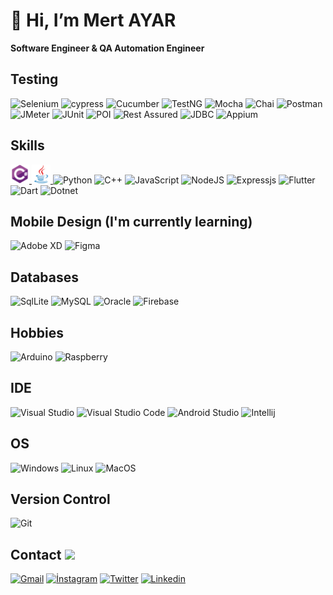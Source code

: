 # 👋 Hi, I’m **Mert AYAR**
**Software Engineer & QA Automation Engineer**


## Testing
![Selenium](https://img.shields.io/badge/Selenium-43B02A?style=for-the-badge&logo=selenium&logoColor=white)
![cypress](https://img.shields.io/badge/cypress-000000?style=for-the-badge&logo=cypress&logoColor=white)
![Cucumber](https://img.shields.io/badge/Cucumber-FFFFFF?style=for-the-badge&logo=Cucumber&logoColor=7CFC00)
![TestNG](https://img.shields.io/badge/TestNG-0175C2?style=for-the-badge&logo=TestNG&logoColor=white)
![Mocha](https://img.shields.io/badge/Mocha-8D6748?style=for-the-badge&logo=Mocha&logoColor=white)
![Chai](https://img.shields.io/badge/chai-A30701?style=for-the-badge&logo=chai&logoColor=white)
![Postman](https://img.shields.io/badge/Postman-FF6C37?style=for-the-badge&logo=Postman&logoColor=white)
![JMeter](https://img.shields.io/badge/JMeter-FFFFFF?style=for-the-badge&logo=apache&logoColor=red)
![JUnit](https://img.shields.io/badge/JUnit-000000?style=for-the-badge&logo=JUnit5&logoColor=red)
![POI](https://img.shields.io/badge/Apache%20POI-FFFFFF?style=for-the-badge&logo=apache&logoColor=red)
![Rest Assured](https://img.shields.io/badge/Rest%20Assured-000000?style=for-the-badge&logo=rest&logoColor=white)
![JDBC](https://img.shields.io/badge/JDBC-3670A0?style=for-the-badge&logo=java8&logoColor=white)
![Appium](https://img.shields.io/badge/Appium-64D7F0?style=for-the-badge&logo=Appium&logoColor=white)


## Skills
<a href="https://www.w3schools.com/cs/" target="_blank" rel="noreferrer"> <img src="https://raw.githubusercontent.com/devicons/devicon/master/icons/csharp/csharp-original.svg" alt="csharp" width="30" height="30"/> </a>
<a href="https://www.java.com" target="_blank" rel="noreferrer"> <img src="https://raw.githubusercontent.com/devicons/devicon/master/icons/java/java-original.svg" alt="java" width="30" height="30"/> </a> 
![Python](https://img.shields.io/badge/python-3670A0?style=for-the-badge&logo=python&logoColor=ffdd54)
![C++](https://img.shields.io/badge/C%2B%2B-00599C?style=for-the-badge&logo=c%2B%2B&logoColor=white)
![JavaScript](https://img.shields.io/badge/JavaScript-F7DF1E?style=for-the-badge&logo=JavaScript&logoColor=black)
![NodeJS](https://img.shields.io/badge/Node%20js-339933?style=for-the-badge&logo=nodedotjs&logoColor=white)
![Expressjs](https://img.shields.io/badge/Express%20js-000000?style=for-the-badge&logo=express&logoColor=white)
![Flutter](https://img.shields.io/badge/Flutter-02569B?style=for-the-badge&logo=flutter&logoColor=white)
![Dart](https://img.shields.io/badge/Dart-0175C2?style=for-the-badge&logo=dart&logoColor=white)
![Dotnet](https://img.shields.io/badge/.NET-512BD4?style=for-the-badge&logo=dotnet&logoColor=white)

## Mobile Design (I'm currently learning)
![Adobe XD](https://img.shields.io/badge/Adobe%20XD-470137?style=for-the-badge&logo=Adobe%20XD&logoColor=#FF61F6)
![Figma](https://img.shields.io/badge/Figma-F24E1E?style=for-the-badge&logo=figma&logoColor=white)

## Databases
![SqlLite](https://img.shields.io/badge/SQLite-07405E?style=for-the-badge&logo=sqlite&logoColor=whit)
![MySQL](https://img.shields.io/badge/MySQL-005C84?style=for-the-badge&logo=mysql&logoColor=white)
![Oracle](https://img.shields.io/badge/Oracle-F80000?style=for-the-badge&logo=oracle&logoColor=white)
![Firebase](https://img.shields.io/badge/firebase-ffca28?style=for-the-badge&logo=firebase&logoColor=black)

## Hobbies
![Arduino](https://img.shields.io/badge/Arduino-00979D?style=for-the-badge&logo=Arduino&logoColor=white)
![Raspberry](https://img.shields.io/badge/Raspberry%20Pi-A22846?style=for-the-badge&logo=Raspberry%20Pi&logoColor=white)


## IDE
![Visual Studio](https://img.shields.io/badge/Visual_Studio-5C2D91?style=for-the-badge&logo=visual%20studio&logoColor=white)
![Visual Studio Code](https://img.shields.io/badge/Visual_Studio_Code-0078D4?style=for-the-badge&logo=visual%20studio%20code&logoColor=white)
![Android Studio](https://img.shields.io/badge/Android_Studio-3DDC84?style=for-the-badge&logo=android-studio&logoColor=white)
![Intellij](https://img.shields.io/badge/IntelliJ_IDEA-000000.svg?style=for-the-badge&logo=intellij-idea&logoColor=white)
	
## OS
![Windows](https://img.shields.io/badge/Windows-0078D6?style=for-the-badge&logo=windows&logoColor=white)
![Linux](https://img.shields.io/badge/Linux-FCC624?style=for-the-badge&logo=linux&logoColor=black)
![MacOS](https://img.shields.io/badge/MacOS-FFFFFF?style=for-the-badge&logo=MacOS&logoColor=black)

## Version Control
![Git]()

## Contact  <img src="https://media.giphy.com/media/LnQjpWaON8nhr21vNW/giphy.gif" width="60">
[![Gmail](https://img.shields.io/badge/Gmail-D14836?style=for-the-badge&logo=gmail&logoColor=white)](https://mail.google.com/mail/u/0/?fs=1&tf=cm&source=mailto&to=codechno@gmail.com)
[![İnstagram](https://img.shields.io/badge/Instagram-E4405F?style=for-the-badge&logo=instagram&logoColor=white)](https://instagram.com/mertayaar)
[![Twitter](https://img.shields.io/badge/Twitter-1DA1F2?style=for-the-badge&logo=twitter&logoColor=white)](https://twitter.com/tupacalypz)
[![Linkedin](https://img.shields.io/badge/LinkedIn-0077B5?style=for-the-badge&logo=linkedin&logoColor=white)](https://www.linkedin.com/in/mertayaar/)

              

